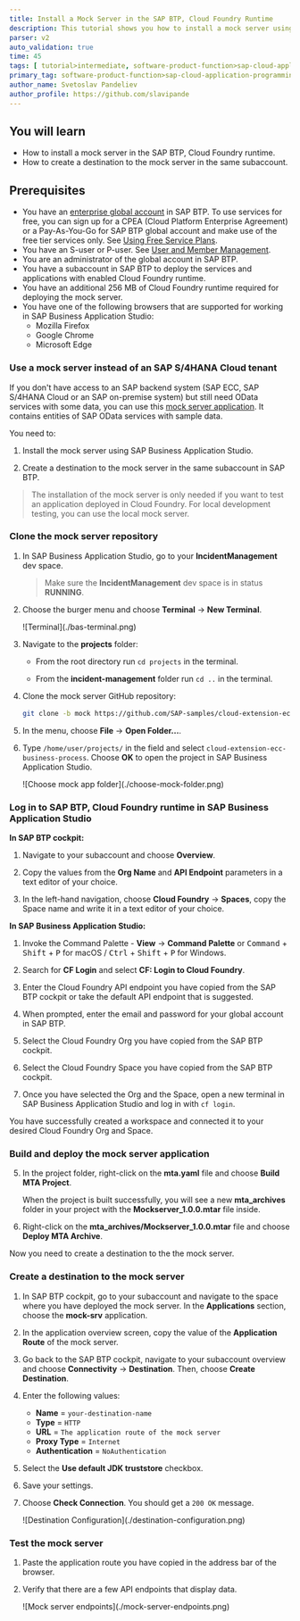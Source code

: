```yaml
---
title: Install a Mock Server in the SAP BTP, Cloud Foundry Runtime
description: This tutorial shows you how to install a mock server using SAP Business Application Studio and how to create a destination to the mock server in your SAP BTP subaccount.
parser: v2
auto_validation: true
time: 45
tags: [ tutorial>intermediate, software-product-function>sap-cloud-application-programming-model, programming-tool>node-js, software-product>sap-business-technology-platform]
primary_tag: software-product-function>sap-cloud-application-programming-model
author_name: Svetoslav Pandeliev
author_profile: https://github.com/slavipande
---
```


## You will learn

- How to install a mock server in the SAP BTP, Cloud Foundry runtime.
- How to create a destination to the mock server in the same subaccount.

## Prerequisites

- You have an [enterprise global account](https://help.sap.com/docs/btp/sap-business-technology-platform/getting-global-account#loiod61c2819034b48e68145c45c36acba6e) in SAP BTP. To use services for free, you can sign up for a CPEA (Cloud Platform Enterprise Agreement) or a Pay-As-You-Go for SAP BTP global account and make use of the free tier services only. See [Using Free Service Plans](https://help.sap.com/docs/btp/sap-business-technology-platform/using-free-service-plans?version=Cloud).
- You have an S-user or P-user. See [User and Member Management](https://help.sap.com/docs/btp/sap-business-technology-platform/user-and-member-management).
- You are an administrator of the global account in SAP BTP.
- You have a subaccount in SAP BTP to deploy the services and applications with enabled Cloud Foundry runtime.
- You have an additional 256 MB of Cloud Foundry runtime required for deploying the mock server.
- You have one of the following browsers that are supported for working in SAP Business Application Studio:
  - Mozilla Firefox
  - Google Chrome
  - Microsoft Edge

### Use a mock server instead of an SAP S/4HANA Cloud tenant

If you don't have access to an SAP backend system (SAP ECC, SAP S/4HANA Cloud or an SAP on-premise system) but still need OData services with some data, you can use this [mock server application](https://github.com/SAP-samples/cloud-extension-ecc-business-process/blob/mock/README.md). It contains entities of SAP OData services with sample data.

You need to:

1. Install the mock server using SAP Business Application Studio.

2. Create a destination to the mock server in the same subaccount in SAP BTP.

> The installation of the mock server is only needed if you want to test an application deployed in Cloud Foundry. For local development testing, you can use the local mock server.

### Clone the mock server repository

1. In SAP Business Application Studio, go to your **IncidentManagement** dev space.

    > Make sure the **IncidentManagement** dev space is in status **RUNNING**.

2. Choose the burger menu and choose **Terminal** &rarr; **New Terminal**.

    <!-- border; size:540px --> ![Terminal](./bas-terminal.png)

3. Navigate to the **projects** folder:

    - From the root directory run `cd projects` in the terminal.

    - From the **incident-management** folder run `cd ..` in the terminal.

2. Clone the mock server GitHub repository:

    ```bash
    git clone -b mock https://github.com/SAP-samples/cloud-extension-ecc-business-process.git
    ```

3. In the menu, choose **File** &rarr; **Open Folder...**.

4. Type `/home/user/projects/` in the field and select `cloud-extension-ecc-business-process`. Choose **OK** to open the project in SAP Business Application Studio.

    <!-- border; size:540px --> ![Choose mock app folder](./choose-mock-folder.png)

### Log in to SAP BTP, Cloud Foundry runtime in SAP Business Application Studio

**In SAP BTP cockpit:**

1. Navigate to your subaccount and choose **Overview**.

2. Copy the values from the **Org Name** and **API Endpoint** parameters in a text editor of your choice.

3. In the left-hand navigation, choose **Cloud Foundry** &rarr; **Spaces**, copy the Space name and write it in a text editor of your choice.

**In SAP Business Application Studio:**

1. Invoke the Command Palette - **View** &rarr; **Command Palette** or <kbd>Command</kbd> + <kbd>Shift</kbd> + <kbd>P</kbd> for macOS / <kbd>Ctrl</kbd> + <kbd>Shift</kbd> + <kbd>P</kbd> for Windows.

2. Search for **CF Login** and select **CF: Login to Cloud Foundry**.

3. Enter the Cloud Foundry API endpoint you have copied from the SAP BTP cockpit or take the default API endpoint that is suggested.

4. When prompted, enter the email and password for your global account in SAP BTP.

5. Select the Cloud Foundry Org you have copied from the SAP BTP cockpit.

6. Select the Cloud Foundry Space you have copied from the SAP BTP cockpit.

7. Once you have selected the Org and the Space, open a new terminal in SAP Business Application Studio and log in with `cf login`.

You have successfully created a workspace and connected it to your desired Cloud Foundry Org and Space.

### Build and deploy the mock server application

5. In the project folder, right-click on the **mta.yaml** file and choose **Build MTA Project**.

    When the project is built successfully, you will see a new **mta_archives** folder in your project with the **Mockserver_1.0.0.mtar** file inside.

6. Right-click on the **mta_archives/Mockserver_1.0.0.mtar** file and choose **Deploy MTA Archive**.

Now you need to create a destination to the the mock server.

### Create a destination to the mock server

1. In SAP BTP cockpit, go to your subaccount and navigate to the space where you have deployed the mock server. In the **Applications** section, choose the **mock-srv** application.

2. In the application overview screen, copy the value of the **Application Route** of the mock server.

3. Go back to the SAP BTP cockpit, navigate to your subaccount overview and choose **Connectivity** &rarr; **Destination**. Then, choose **Create Destination**.

1. Enter the following values:

      - **Name** = `your-destination-name`
      - **Type** = `HTTP`
      - **URL** = `The application route of the mock server`
      - **Proxy Type** = `Internet`
      - **Authentication** = `NoAuthentication`

2. Select the **Use default JDK truststore** checkbox.

3. Save your settings.

4. Choose **Check Connection**. You should get a `200 OK` message.

    <!-- border; size:540px --> ![Destination Configuration](./destination-configuration.png)

### Test the mock server

1. Paste the application route you have copied in the address bar of the browser.

2. Verify that there are a few API endpoints that display data.

    <!-- border; size:540px --> ![Mock server endpoints](./mock-server-endpoints.png)
